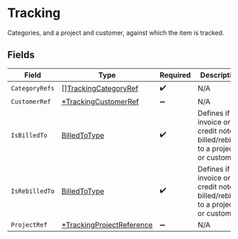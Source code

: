 # Tracking

Categories, and a project and customer, against which the item is tracked.


## Fields

| Field                                                                              | Type                                                                               | Required                                                                           | Description                                                                        |
| ---------------------------------------------------------------------------------- | ---------------------------------------------------------------------------------- | ---------------------------------------------------------------------------------- | ---------------------------------------------------------------------------------- |
| `CategoryRefs`                                                                     | [][TrackingCategoryRef](../../models/shared/trackingcategoryref.md)                | :heavy_check_mark:                                                                 | N/A                                                                                |
| `CustomerRef`                                                                      | [*TrackingCustomerRef](../../models/shared/trackingcustomerref.md)                 | :heavy_minus_sign:                                                                 | N/A                                                                                |
| `IsBilledTo`                                                                       | [BilledToType](../../models/shared/billedtotype.md)                                | :heavy_check_mark:                                                                 | Defines if the invoice or credit note is billed/rebilled to a project or customer. |
| `IsRebilledTo`                                                                     | [BilledToType](../../models/shared/billedtotype.md)                                | :heavy_check_mark:                                                                 | Defines if the invoice or credit note is billed/rebilled to a project or customer. |
| `ProjectRef`                                                                       | [*TrackingProjectReference](../../models/shared/trackingprojectreference.md)       | :heavy_minus_sign:                                                                 | N/A                                                                                |